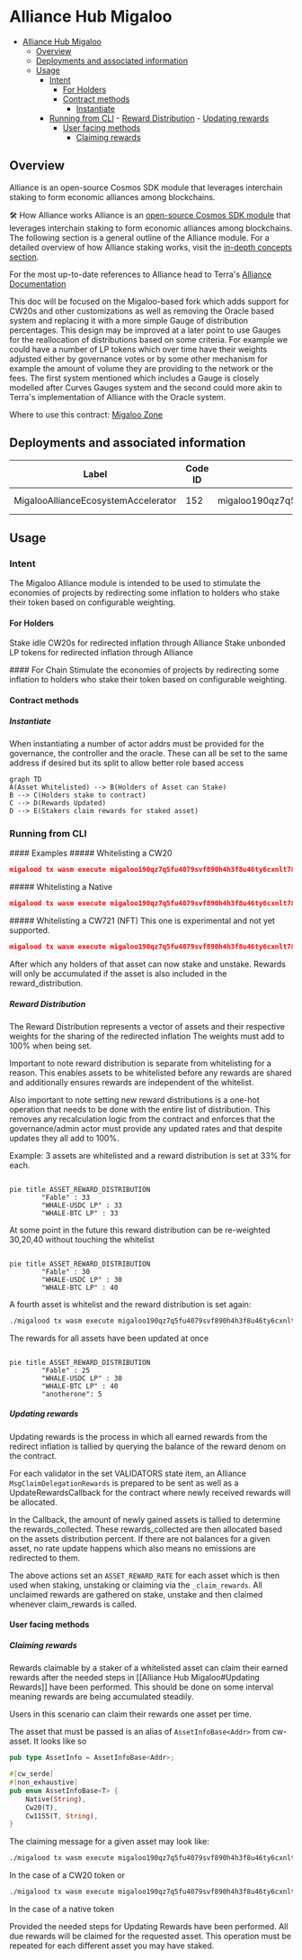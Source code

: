 # Alliance Hub Migaloo

- [Alliance Hub Migaloo](#alliance-hub-migaloo)
	- [Overview](#overview)
	- [Deployments and associated information](#deployments-and-associated-information)
	- [Usage](#usage)
		- [Intent](#intent)
			- [For Holders](#for-holders)
			- [Contract methods](#contract-methods)
				- [Instantiate](#instantiate)
		- [Running from CLI](#running-from-cli)
				- [Reward Distribution](#reward-distribution)
				- [Updating rewards](#updating-rewards)
			- [User facing methods](#user-facing-methods)
				- [Claiming rewards](#claiming-rewards)


## Overview

Alliance is an open-source Cosmos SDK module that leverages interchain staking to form economic alliances among blockchains.

🛠 How Alliance works
Alliance is an [open-source Cosmos SDK module](https://github.com/terra-money/alliance) that leverages interchain staking to form economic alliances among blockchains. The following section is a general outline of the Alliance module. For a detailed overview of how Alliance staking works, visit the [in-depth concepts section](https://docs.alliance.money/concepts/staking).

For the most up-to-date references to Alliance head to Terra's [Alliance Documentation](https://docs.alliance.money/)

This doc will be focused on the Migaloo-based fork which adds support for CW20s and other customizations as well as removing the Oracle based system and replacing it with a more simple Gauge of distribution percentages. This design may be improved at a later point to use Gauges for the reallocation of distributions based on some criteria. For example we could have a number of LP tokens which over time have their weights adjusted either by governance votes or by some other mechanism for example the amount of volume they are providing to the network or the fees. The first system mentioned which includes a Gauge is closely modelled after Curves Gauges system and the second could more akin to Terra's implementation of Alliance with the Oracle system. 

Where to use this contract: [Migaloo Zone](https://app.migaloo.zone/)

## Deployments and associated information

| Label                            | Code ID | Admin                                          | Deployment                                                                                  |
| -------------------------------- | ------- | ---------------------------------------------- | ------------------------------------------------------------------------------------------- |
| MigalooAllianceEcosystemAccelerator | 152      | migaloo190qz7q5fu4079svf890h4h3f8u46ty6cxnlt78eh486k9qm995hquuv9kd | migalood tx wasm execute migaloo190qz7q5fu4079svf890h4h3f8u46ty6cxnlt78eh486k9qm995hquuv9kd |

## Usage 

### Intent

The Migaloo Alliance module is intended to be used to stimulate the economies of projects by redirecting some inflation to holders who stake their token based on configurable weighting.

#### For Holders
Stake idle CW20s for redirected inflation through Alliance
Stake unbonded LP tokens for redirected inflation through Alliance

#### For Chain
Stimulate the economies of projects by redirecting some inflation to holders who stake their token based on configurable weighting.

#### Contract methods 

##### Instantiate 
When instantiating a number of actor addrs must be provided for the governance, the controller and the oracle. These can all be set to the same address if desired but its split to allow better role based access

```mermaid
graph TD
A(Asset Whitelisted) --> B(Holders of Asset can Stake)
B --> C(Holders stake to contract)
C --> D(Rewards Updated)
D --> E(Stakers claim rewards for staked asset)
```



### Running from CLI 


#### Examples 
##### Whitelisting a CW20 

```json
migalood tx wasm execute migaloo190qz7q5fu4079svf890h4h3f8u46ty6cxnlt78eh486k9qm995hquuv9kd '{ "whitelist_assets": {"migaloo-1": [{ "cw20": "migaloo1xr3rq8yvd7qplsw5yx90ftsr2zdhg4e9z60h5duusgxpv72hud3s54xttx"}]}}'
```

##### Whitelisting a Native 

```json
migalood tx wasm execute migaloo190qz7q5fu4079svf890h4h3f8u46ty6cxnlt78eh486k9qm995hquuv9kd '{ "whitelist_assets": {"migaloo-1": [{ "native": "factory/migaloo1xr3rq8yvd7qplsw5yx90ftsr2zdhg4e9z60h5duusgxpv72hud3s54xttx/uLP"}]}}'
```

##### Whitelisting a CW721 (NFT) 
This one is experimental and not yet supported. 

```json
migalood tx wasm execute migaloo190qz7q5fu4079svf890h4h3f8u46ty6cxnlt78eh486k9qm995hquuv9kd '{ "whitelist_assets": {"migaloo-1": [{ "cw721": "migaloo1xr3rq8yvd7qplsw5yx90ftsr2zdhg4e9z60h5duusgxpv72hud3s54xttx"}]}}'
```

After which any holders of that asset can now stake and unstake. Rewards will only be accumulated if the asset is also included in the reward_distribution.

##### Reward Distribution 
The Reward Distribution represents a vector of assets and their respective weights for the sharing of the redirected inflation 
The weights must add to 100% when being set. 

Important to note reward distribution is separate from whitelisting for a reason. This enables assets to be whitelisted before any rewards are shared and additionally ensures rewards are independent of the whitelist.

Also important to note setting new reward distributions is a one-hot operation that needs to be done with the entire list of distribution. 
This removes any recalculation logic from the contract and enforces that the governance/admin actor must provide any updated rates and that despite updates they all add to 100%. 

Example: 
3 assets are whitelisted and a reward distribution is set at 33% for each. 
```mermaid

pie title ASSET_REWARD_DISTRIBUTION 
		"Fable" : 33
		"WHALE-USDC LP" : 33
		"WHALE-BTC LP" : 33
```




At some point in the future this reward distribution can be re-weighted 30,20,40 without touching the whitelist 
```mermaid

pie title ASSET_REWARD_DISTRIBUTION 
		"Fable" : 30
		"WHALE-USDC LP" : 30
		"WHALE-BTC LP" : 40
```


A fourth asset is whitelist and the reward distribution is set again: 

```bash
./migalood tx wasm execute migaloo190qz7q5fu4079svf890h4h3f8u46ty6cxnlt78eh486k9qm995hquuv9kd '{"set_asset_reward_distribution": [{"asset": {"native": "factory/addr/fable"}, "distribution": "0.25"}, {"asset":{"cw20":"migaloo1xr3rq8yvd7qplsw5yx90ftsr2zdhg4e9z60h5duusgxpv72hud3s54xttx"}, "distribution": "0.3"}, {"asset": {"cw20":"migaloo1anotherone"}, "distribution": "0.4"}, {"asset": {"native": "factory/migaloo1v767q4apajgksqlg5ejdakn8auszecje3yqfw6/fable"}, "distribution": "0.05"}]}'
```

The rewards for all assets have been updated at once
```mermaid

pie title ASSET_REWARD_DISTRIBUTION 
		"Fable" : 25
		"WHALE-USDC LP" : 30
		"WHALE-BTC LP" : 40
		"anotherone": 5
```


##### Updating rewards
Updating rewards is the process in which all earned rewards from the redirect inflation is tallied by querying the balance of the reward denom on the contract. 

For each validator in the set VALIDATORS state item, an Alliance `MsgClaimDelegationRewards` is prepared to be sent as well as a UpdateRewardsCallback for the contract where newly received rewards will be allocated. 

In the Callback, the amount of newly gained assets is tallied to determine the rewards_collected. 
These rewards_collected are then allocated based on the assets distribution percent.
If there are not balances for a given asset, no rate update happens which also means no emissions are redirected to them. 

The above actions set an `ASSET_REWARD_RATE` for each asset which is then used when staking, unstaking or claiming via the `_claim_rewards`. All unclaimed rewards are gathered on stake, unstake and then claimed whenever claim_rewards is called.

#### User facing methods

##### Claiming rewards 
Rewards claimable by a staker of a whitelisted asset can claim their earned rewards after the needed steps in [[Alliance Hub Migaloo#Updating Rewards]] have been performed. This should be done on some interval meaning rewards are being accumulated steadily. 

Users in this scenario can claim their rewards one asset per time. 

The asset that must be passed is an alias of `AssetInfoBase<Addr>` from cw-asset. It looks like so 

```rust
pub type AssetInfo = AssetInfoBase<Addr>;

#[cw_serde]
#[non_exhaustive]
pub enum AssetInfoBase<T> {
	Native(String),
	Cw20(T),
	Cw1155(T, String),
}
```
The claiming message for a given asset may look like: 

```bash
./migalood tx wasm execute migaloo190qz7q5fu4079svf890h4h3f8u46ty6cxnlt78eh486k9qm995hquuv9kd '{"claim_rewards": {"cw20": "migaloo1xr3rq8yvd7qplsw5yx90ftsr2zdhg4e9z60h5duusgxpv72hud3s54xttx"}}' --from new_deploy_wallet --gas auto --gas-adjustment 1.4

```
In the case of a CW20 token or 
```bash
./migalood tx wasm execute migaloo190qz7q5fu4079svf890h4h3f8u46ty6cxnlt78eh486k9qm995hquuv9kd '{"claim_rewards": {"native": "factory/migaloo1v767q4apajgksqlg5ejdakn8auszecje3yqfw6/fable"}}' --from new_deploy_wallet --gas auto --gas-adjustment 1.4
```

In the case of a native token

Provided the needed steps for Updating Rewards have been performed. All due rewards will be claimed for the requested asset.
This operation must be repeated for each different asset you may have staked. 